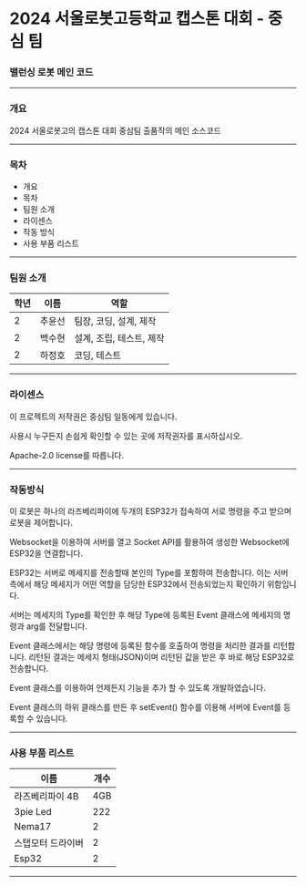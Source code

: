 # 2024 서울로봇고등학교 캡스톤 대회 - 중심 팀

### 밸런싱 로봇 메인 코드


***

### 개요

2024 서울로봇고의 캡스톤 대회 중심팀 출품작의 메인 소스코드

***

### 목차
* 개요
* 목차
* 팀원 소개
* 라이센스
* 작동 방식
* 사용 부품 리스트
***

### 팀원 소개

| 학년 | 이름 | 역할              |
| --- | --- |-----------------|
| 2 | 추윤선 | 팀장, 코딩, 설계, 제작  |
| 2 | 백수현 | 설계, 조립, 테스트, 제작 |
| 2 | 하정호 | 코딩, 테스트 |

***

### 라이센스

이 프로젝트의 저작권은 중심팀 일동에게 있습니다.

사용시 누구든지 손쉽게 확인할 수 있는 곳에 저작권자를 표시하십시오.

Apache-2.0 license를 따릅니다.

***

### 작동방식

이 로봇은 하나의 라즈베리파이에 두개의 ESP32가 접속하여 서로 명령을 주고 받으며 로봇을 제어합니다.

Websocket을 이용하여 서버를 열고 Socket API를 활용하여 생성한 Websocket에 ESP32을 연결합니다.

ESP32는 서버로 메세지를 전송할때 본인의 Type를 포함하여 전송합니다. 이는 서버 측에서 해당 메세지가 어떤 역할을 담당한 ESP32에서 전송되었는지 확인하기 위함입니다.

서버는 메세지의 Type를 확인한 후 해당 Type에 등록된 Event 클래스에 메세지의 명령과 arg를 전달합니다.

Event 클래스에서는 해당 명령에 등록된 함수를 호출하여 명령을 처리한 결과를 리턴합니다. 리턴된 결과는 메세지 형태(JSON)이며 리턴된 값을 받은 후 바로 해당 ESP32로 전송합니다. 

Event 클래스를 이용하여 언제든지 기능을 추가 할 수 있도록 개발하였습니다.

Event 클래스의 하위 클래스를 만든 후 setEvent()
함수를 이용해 서버에 Event를 등록할 수 있습니다.
***
### 사용 부품 리스트
| 이름 | 개수  |
| --- |-----|
|라즈베리파이 4B | 4GB |
|3pie Led | 222 |
| Nema17 | 2 |
| 스탭모터 드라이버 | 2 |
| Esp32 | 2 |

***